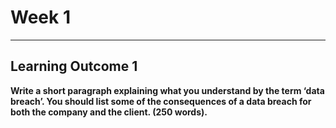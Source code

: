 # Week 1
___
## Learning Outcome 1

**Write a short paragraph explaining what you understand by the term ‘data breach’. You should list some of the consequences of a data breach for both the company and the client. (250 words).**




